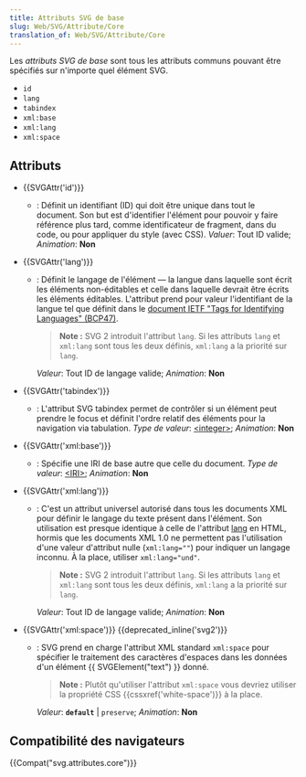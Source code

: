 ```yaml
---
title: Attributs SVG de base
slug: Web/SVG/Attribute/Core
translation_of: Web/SVG/Attribute/Core
---
```


Les _attributs SVG de base_ sont tous les attributs communs pouvant être spécifiés sur n'importe quel élément SVG.

- `id`
- `lang`
- `tabindex`
- `xml:base`
- `xml:lang`
- `xml:space`

## Attributs

- {{SVGAttr('id')}}
  - : Définit un identifiant (ID) qui doit être unique dans tout le document. Son but est d'identifier l'élément pour pouvoir y faire référence plus tard, comme identificateur de fragment, dans du code, ou pour appliquer du style (avec CSS).
    _Valuer_: Tout ID valide; _Animation_: **Non**
- {{SVGAttr('lang')}}

  - : Définit le langage de l'élément  — la langue dans laquelle sont écrit les éléments non-éditables et celle dans laquelle devrait être écrits les éléments éditables. L'attribut prend pour valeur l'identifiant de la langue tel que définit dans le [document IETF "Tags for Identifying Languages" (BCP47)](https://www.ietf.org/rfc/bcp/bcp47.txt).

    > **Note :** SVG 2 introduit l'attribut `lang`. Si les attributs `lang` et `xml:lang` sont tous les deux définis, `xml:lang` a la priorité sur `lang`.

    _Valeur_: Tout ID de langage valide; _Animation_: **Non**

- {{SVGAttr('tabindex')}}
  - : L'attribut SVG tabindex permet de contrôler si un élément peut prendre le focus et définit l'ordre relatif des éléments pour la navigation via tabulation.
    _Type de valeur_: [\<integer>](/fr/docs/Web/SVG/Content_type#Integer); _Animation_: **Non**
- {{SVGAttr('xml:base')}}
  - : Spécifie une IRI de base autre que celle du document.
    _Type de valeur_: [\<IRI>](/fr/docs/Web/SVG/Content_type#IRI); _Animation_: **Non**
- {{SVGAttr('xml:lang')}}

  - : C'est un attribut universel autorisé dans tous les documents XML pour définir le langage du texte présent dans l'élément. Son utilisation est presque identique à celle de l'attribut [lang](/fr/docs/Web/HTML/Attributs_universels/lang) en HTML, hormis que les documents XML 1.0 ne permettent pas l'utilisation d'une valeur d'attribut nulle (`xml:lang=""`) pour indiquer un langage inconnu. À la place, utiliser `xml:lang="und"`.

    > **Note :** SVG 2 introduit l'attribut `lang`. Si les attributs `lang` et `xml:lang` sont tous les deux définis, `xml:lang` a la priorité sur `lang`.

    _Valeur_: Tout ID de langage valide; _Animation_: **Non**

- {{SVGAttr('xml:space')}} {{deprecated_inline('svg2')}}

  - : SVG prend en charge l'attribut XML standard `xml:space` pour spécifier le traitement des caractères d'espaces dans les données d'un élément {{ SVGElement("text") }} donné.

    > **Note :** Plutôt qu'utiliser l'attribut `xml:space` vous devriez utiliser la propriété CSS {{cssxref('white-space')}} à la place.

    _Valeur_: **`default`** | `preserve`; _Animation_: **Non**

## Compatibilité des navigateurs

{{Compat("svg.attributes.core")}}
